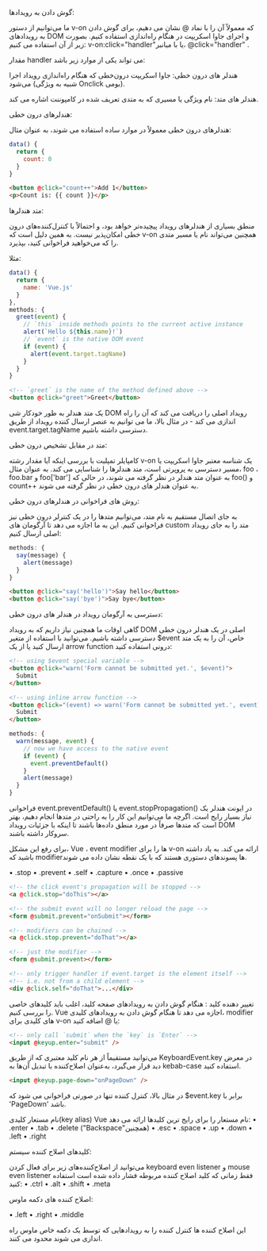 گوش دادن به رویدادها:

ما می‌توانیم از دستور v-on که معمولاً آن را با نماد @ نشان می‌ دهیم، برای گوش دادن به رویدادهای DOM و اجرای جاوا اسکریپت در هنگام راه‌اندازی استفاده کنیم. بصورت زیر از آن استفاده می کنیم:
   v-on:click="handler"یا با میانبر،  @click="handler" .

مقدار handler می تواند یکی از موارد زیر باشد:

هندلر ‌های درون خطی: جاوا اسکریپت درون‌خطی که هنگام راه‌اندازی رویداد اجرا می‌شود (شبیه به ویژگی Onclick بومی).

هندلر های متد: نام ویژگی یا مسیری که به متدی تعریف شده در کامپوننت اشاره می کند.

هندلرهای درون خطی:

هندلرهای درون خطی معمولاً در موارد ساده استفاده می شوند، به عنوان مثال:

```js
data() {
  return {
    count: 0
  }
}
```
```html
<button @click="count++">Add 1</button>
<p>Count is: {{ count }}</p>
```

متد هندلرها:

منطق بسیاری از هندلر‌های رویداد پیچیده‌تر خواهد بود، و احتمالاً با کنترل‌کننده‌های درون خطی امکان‌پذیر نیست. به همین دلیل است که v-on همچنین می‌تواند نام یا مسیر متدی را که می‌خواهید فراخوانی کنید، بپذیرد.

مثلا:
```js
data() {
  return {
    name: 'Vue.js'
  }
},
methods: {
  greet(event) {
    // `this` inside methods points to the current active instance
    alert(`Hello ${this.name}!`)
    // `event` is the native DOM event
    if (event) {
      alert(event.target.tagName)
    }
  }
}
```

```html
<!-- `greet` is the name of the method defined above -->
<button @click="greet">Greet</button>
```

یک متد هندلر به طور خودکار شی DOM رویداد اصلی را دریافت می کند که آن را راه اندازی می کند - در مثال بالا، ما می توانیم به عنصر ارسال کننده رویداد از طریق event.target.tagName دسترسی داشته باشیم.

متد در مقابل تشخیص درون خطی:

کامپایلر تمپلیت با بررسی اینکه آیا مقدار رشته v-on یک شناسه معتبر جاوا اسکریپت یا مسیر دسترسی به پروپرتی است، متد هندلرها را شناسایی می کند. به عنوان مثال، foo ، foo.bar و foo['bar'] به عنوان متد هندلر در نظر گرفته می شوند، در حالی که foo() و count++ به عنوان هندلر های درون خطی در نظر گرفته می شوند.

روش های فراخوانی در هندلرهای درون خطی:

به جای اتصال مستقیم به نام متد، می‌توانیم متدها را در یک کنترلر درون خطی نیز فراخوانی کنیم. این به ما اجازه می دهد تا آرگومان های custom متد را به جای رویداد اصلی ارسال کنیم:
```js
methods: {
  say(message) {
    alert(message)
  }
}
```
```html
<button @click="say('hello')">Say hello</button>
<button @click="say('bye')">Say bye</button>
```


دسترسی به آرگومان رویداد در هندلر های درون خطی:

گاهی اوقات ما همچنین نیاز داریم که به رویداد DOM اصلی در یک هندلر درون خطی دسترسی داشته باشیم. می‌توانید با استفاده از متغیر $event خاص، آن را به یک متد ارسال کنید یا از یک arrow function درونی استفاده کنید:
```html
<!-- using $event special variable -->
<button @click="warn('Form cannot be submitted yet.', $event)">
  Submit
</button>

<!-- using inline arrow function -->
<button @click="(event) => warn('Form cannot be submitted yet.', event)">
  Submit
</button>
```
```js
methods: {
  warn(message, event) {
    // now we have access to the native event
    if (event) {
      event.preventDefault()
    }
    alert(message)
  }
}
```

فراخوانی event.preventDefault()  یا event.stopPropagation()  در ایونت هندلر یک نیاز بسیار رایج است. اگرچه ما می‌توانیم این کار را به راحتی در متد‌ها انجام دهیم، بهتر است که متد‌ها صرفاً در مورد منطق داده‌ها باشند تا اینکه با جزئیات رویداد DOM سروکار داشته باشند.

برای رفع این مشکل، Vue ، event modifier ها را برای v-on ارائه می کند. به یاد داشته باشید که modifierها پسوندهای دستوری هستند که با یک نقطه نشان داده می شوند.


•	.stop
•	.prevent
•	.self
•	.capture
•	.once
•	.passive

```html
<!-- the click event's propagation will be stopped -->
<a @click.stop="doThis"></a>
```

```html
<!-- the submit event will no longer reload the page -->
<form @submit.prevent="onSubmit"></form>
```

```html
<!-- modifiers can be chained -->
<a @click.stop.prevent="doThat"></a>
```

```html
<!-- just the modifier -->
<form @submit.prevent></form>
```

```html
<!-- only trigger handler if event.target is the element itself -->
<!-- i.e. not from a child element -->
<div @click.self="doThat">...</div>
```

تغییر دهنده کلید :
هنگام گوش دادن به رویدادهای صفحه کلید، اغلب باید کلیدهای خاصی را بررسی کنیم. Vue اجازه می دهد تا هنگام گوش دادن به رویدادهای کلیدی، modifier های کلیدی برای v-on یا @ اضافه کنید:

```html
<!-- only call `submit` when the `key` is `Enter` -->
<input @keyup.enter="submit" />
```

می‌توانید مستقیماً از هر نام کلید معتبری که از طریق KeyboardEvent.key در معرض دید قرار می‌گیرد، به‌عنوان اصلاح‌کننده با تبدیل آن‌ها به kebab-case  استفاده کنید.
```html
<input @keyup.page-down="onPageDown" />
```
در مثال بالا، کنترل کننده تنها در صورتی فراخوانی می شود که $event.key برابر با 'PageDown' باشد.

نام مستعار کلیدی(key alias)
Vue نام مستعار را برای رایج ترین کلیدها ارائه می دهد:
•	.enter
•	.tab
•	.delete ("Backspace"همچنین)
•	.esc
•	.space
•	.up
•	.down
•	.left
•	.right

کلیدهای اصلاح کننده سیستم:

می‌توانید از اصلاح‌کننده‌های زیر برای فعال کردن keyboard even listener و mouse even listener فقط زمانی که کلید اصلاح ‌کننده مربوطه فشار داده شده است استفاده کنید:
•	.ctrl
•	.alt
•	.shift
•	.meta



اصلاح کننده های دکمه ماوس:

•	.left
•	.right
•	.middle


این اصلاح کننده ها کنترل کننده را به رویدادهایی که توسط یک دکمه خاص ماوس راه اندازی می شوند محدود می کنند.
